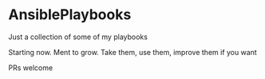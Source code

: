# AnsiblePlaybooks
Just a collection of some of my playbooks

Starting now.
Ment to grow.
Take them, use them, improve them if you want

PRs welcome